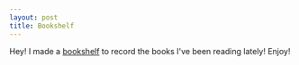 ```yaml
---
layout: post
title: Bookshelf
---
```


Hey! I made a [bookshelf](/bookshelf) to record the books I've been reading lately! Enjoy!
